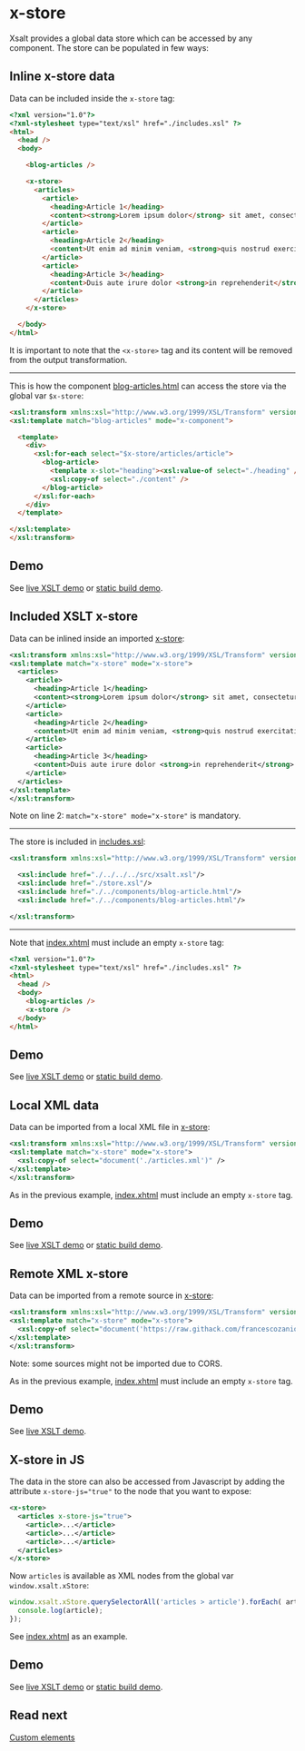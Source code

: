 # x-store

Xsalt provides a global data store which can be accessed by any component. The store can be populated in few ways:

## Inline x-store data

Data can be included inside the `x-store` tag:

```html
<?xml version="1.0"?>
<?xml-stylesheet type="text/xsl" href="./includes.xsl" ?>
<html>
  <head />
  <body>

    <blog-articles />

    <x-store>
      <articles>
        <article>
          <heading>Article 1</heading>
          <content><strong>Lorem ipsum dolor</strong> sit amet, consectetur adipiscing elit, sed do eiusmod tempor incididunt ut labore et dolore magna aliqua.</content>
        </article>
        <article>
          <heading>Article 2</heading>
          <content>Ut enim ad minim veniam, <strong>quis nostrud exercitation</strong> ullamco laboris nisi ut aliquip ex ea commodo consequat.</content>
        </article>
        <article>
          <heading>Article 3</heading>
          <content>Duis aute irure dolor <strong>in reprehenderit</strong> in voluptate velit esse cillum dolore eu fugiat nulla pariatur.</content>
        </article>
      </articles>
    </x-store>

  </body>
</html>
```

It is important to note that the `<x-store>` tag and its content will be removed from the output transformation.

---

This is how the component [blog-articles.html](./components/blog-articles.html) can access the store via the global var `$x-store`:

```html
<xsl:transform xmlns:xsl="http://www.w3.org/1999/XSL/Transform" version="1.0">
<xsl:template match="blog-articles" mode="x-component">

  <template>
    <div>
      <xsl:for-each select="$x-store/articles/article">
        <blog-article>
          <template x-slot="heading"><xsl:value-of select="./heading" /></template>
          <xsl:copy-of select="./content" />
        </blog-article>
      </xsl:for-each>
    </div>
  </template>

</xsl:template>
</xsl:transform>
```

## Demo

See [live XSLT demo](https://raw.githack.com/francescozaniol/xsalt/master/examples/x-store/inline/index.xhtml) or [static build demo](https://raw.githack.com/francescozaniol/xsalt/master/examples/x-store/inline/build.html).

## Included XSLT x-store

Data can be inlined inside an imported [x-store](./xslt/store.xsl):

```xml
<xsl:transform xmlns:xsl="http://www.w3.org/1999/XSL/Transform" version="1.0">
<xsl:template match="x-store" mode="x-store">
  <articles>
    <article>
      <heading>Article 1</heading>
      <content><strong>Lorem ipsum dolor</strong> sit amet, consectetur adipiscing elit, sed do eiusmod tempor incididunt ut labore et dolore magna aliqua.</content>
    </article>
    <article>
      <heading>Article 2</heading>
      <content>Ut enim ad minim veniam, <strong>quis nostrud exercitation</strong> ullamco laboris nisi ut aliquip ex ea commodo consequat.</content>
    </article>
    <article>
      <heading>Article 3</heading>
      <content>Duis aute irure dolor <strong>in reprehenderit</strong> in voluptate velit esse cillum dolore eu fugiat nulla pariatur.</content>
    </article>
  </articles>
</xsl:template>
</xsl:transform>
```

Note on line 2: `match="x-store" mode="x-store"` is mandatory.

---

The store is included in [includes.xsl](./xslt/includes.xsl):
```xml
<xsl:transform xmlns:xsl="http://www.w3.org/1999/XSL/Transform" version="1.0">

  <xsl:include href="./../../../src/xsalt.xsl"/>
  <xsl:include href="./store.xsl"/>
  <xsl:include href="./../components/blog-article.html"/>
  <xsl:include href="./../components/blog-articles.html"/>

</xsl:transform>
```
---

Note that [index.xhtml](./xslt/index.xhtml) must include an empty `x-store` tag:
```html
<?xml version="1.0"?>
<?xml-stylesheet type="text/xsl" href="./includes.xsl" ?>
<html>
  <head />
  <body>
    <blog-articles />
    <x-store />
  </body>
</html>
```

## Demo

See [live XSLT demo](https://raw.githack.com/francescozaniol/xsalt/master/examples/x-store/xslt/index.xhtml) or [static build demo](https://raw.githack.com/francescozaniol/xsalt/master/examples/x-store/xslt/build.html).

## Local XML data

Data can be imported from a local XML file in [x-store](./local/store.xsl):

```xml
<xsl:transform xmlns:xsl="http://www.w3.org/1999/XSL/Transform" version="1.0">
<xsl:template match="x-store" mode="x-store">
  <xsl:copy-of select="document('./articles.xml')" />
</xsl:template>
</xsl:transform>
```

As in the previous example, [index.xhtml](./local/index.xhtml) must include an empty `x-store` tag.

## Demo

See [live XSLT demo](https://raw.githack.com/francescozaniol/xsalt/master/examples/x-store/local/index.xhtml) or [static build demo](https://raw.githack.com/francescozaniol/xsalt/master/examples/x-store/local/build.html).

## Remote XML x-store

Data can be imported from a remote source in [x-store](./remote/store.xsl):

```xml
<xsl:transform xmlns:xsl="http://www.w3.org/1999/XSL/Transform" version="1.0">
<xsl:template match="x-store" mode="x-store">
  <xsl:copy-of select="document('https://raw.githack.com/francescozaniol/xsalt/master/examples/x-store/remote/articles.xml')" />
</xsl:template>
</xsl:transform>
```

Note: some sources might not be imported due to CORS.

As in the previous example, [index.xhtml](./remote/index.xhtml) must include an empty `x-store` tag.

## Demo

See [live XSLT demo](https://raw.githack.com/francescozaniol/xsalt/master/examples/x-store/remote/index.xhtml).

## X-store in JS

The data in the store can also be accessed from Javascript by adding the attribute `x-store-js="true"` to the node that you want to expose:

```xml
<x-store>
  <articles x-store-js="true">
    <article>...</article>
    <article>...</article>
    <article>...</article>
  </articles>
</x-store>
```

Now `articles` is available as XML nodes from the global var `window.xsalt.xStore`:

```js
window.xsalt.xStore.querySelectorAll('articles > article').forEach( article => {
  console.log(article);
});
```

See [index.xhtml](./js/index.xhtml) as an example.

## Demo

See [live XSLT demo](https://raw.githack.com/francescozaniol/xsalt/master/examples/x-store/js/index.xhtml) or [static build demo](https://raw.githack.com/francescozaniol/xsalt/master/examples/x-store/js/build.html).

## Read next

[Custom elements](../custom-elements)
